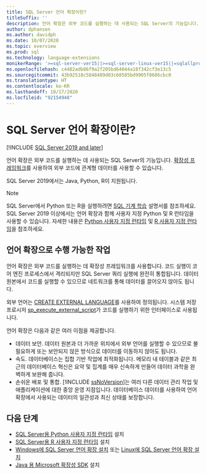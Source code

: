 ```yaml
---
title: SQL Server 언어 확장이란?
titleSuffix: ''
description: 언어 확장은 외부 코드를 실행하는 데 사용되는 SQL Server의 기능입니다. SQL Server 2019에서는 Java, Python, R이 지원됩니다. 확장성 프레임워크를 사용하여 외부 코드에 관계형 데이터를 사용할 수 있습니다.
author: dphansen
ms.author: davidph
ms.date: 10/07/2020
ms.topic: overview
ms.prod: sql
ms.technology: language-extensions
monikerRange: '>=sql-server-ver15||>=sql-server-linux-ver15||=sqlallproducts-allversions'
ms.openlocfilehash: c4482adb86f9a2f205bd64044a18f342cf3e13c5
ms.sourcegitcommit: 43b92518c5848489d03c68505bd9905f8686cbc0
ms.translationtype: HT
ms.contentlocale: ko-KR
ms.lasthandoff: 10/17/2020
ms.locfileid: "92154948"
---
```

# <a name="what-is-sql-server-language-extensions"></a>SQL Server 언어 확장이란?
[!INCLUDE [SQL Server 2019 and later](../includes/applies-to-version/sqlserver2019.md)]

언어 확장은 외부 코드를 실행하는 데 사용되는 SQL Server의 기능입니다. [확장성 프레임워크](concepts/extensibility-framework.md)를 사용하여 외부 코드에 관계형 데이터를 사용할 수 있습니다.

SQL Server 2019에서는 Java, Python, R이 지원됩니다.

> [!NOTE]
> SQL Server에서 Python 또는 R을 실행하려면 [SQL 기계 학습](../machine-learning/index.yml) 설명서를 참조하세요. SQL Server 2019 이상에서는 언어 확장과 함께 사용자 지정 Python 및 R 런타임을 사용할 수 있습니다. 자세한 내용은 [Python 사용자 지정 런타임](../machine-learning/install/custom-runtime-python.md) 및 [R 사용자 지정 런타임](../machine-learning/install/custom-runtime-r.md)을 참조하세요.

## <a name="what-you-can-do-with-language-extensions"></a>언어 확장으로 수행 가능한 작업

언어 확장은 외부 코드를 실행하는 데 확장성 프레임워크를 사용합니다. 코드 실행이 코어 엔진 프로세스에서 격리되지만 SQL Server 쿼리 실행에 완전히 통합됩니다. 데이터 원본에서 코드를 실행할 수 있으므로 네트워크를 통해 데이터를 끌어오지 않아도 됩니다.

외부 언어는 [CREATE EXTERNAL LANGUAGE](../t-sql/statements/create-external-language-transact-sql.md)를 사용하여 정의됩니다. 시스템 저장 프로시저 [sp_execute_external_script](../relational-databases/system-stored-procedures/sp-execute-external-script-transact-sql.md)가 코드를 실행하기 위한 인터페이스로 사용됩니다.

언어 확장은 다음과 같은 여러 이점을 제공합니다.

+ 데이터 보안. 데이터 원본과 더 가까운 위치에서 외부 언어를 실행할 수 있으므로 불필요하게 또는 보안되지 않은 방식으로 데이터를 이동하지 않아도 됩니다.
+ 속도. 데이터베이스는 집합 기반 작업에 최적화됩니다. 메모리 내 테이블과 같은 최근의 데이터베이스 혁신은 요약 및 집계를 매우 신속하게 만들어 데이터 과학을 완벽하게 보완해 줍니다.
+ 손쉬운 배포 및 통합. [!INCLUDE [ssNoVersion](../includes/ssnoversion-md.md)]는 여러 다른 데이터 관리 작업 및 애플리케이션에 대한 중앙 운영 지점입니다. 데이터베이스 데이터를 사용하여 언어 확장에서 사용되는 데이터의 일관성과 최신 상태를 보장합니다.

## <a name="next-steps"></a>다음 단계

+ [SQL Server용 Python 사용자 지정 런타임](../machine-learning/install/custom-runtime-python.md) 설치
+ [SQL Server용 R 사용자 지정 런타임](../machine-learning/install/custom-runtime-r.md) 설치
+ [Windows에 SQL Server 언어 확장 설치](install/windows-java.md) 또는 [Linux에 SQL Server 언어 확장 설치](../linux/sql-server-linux-setup-language-extensions-java.md)
+ [Java 용 Microsoft 확장성 SDK](how-to/extensibility-sdk-java-sql-server.md) 설치
